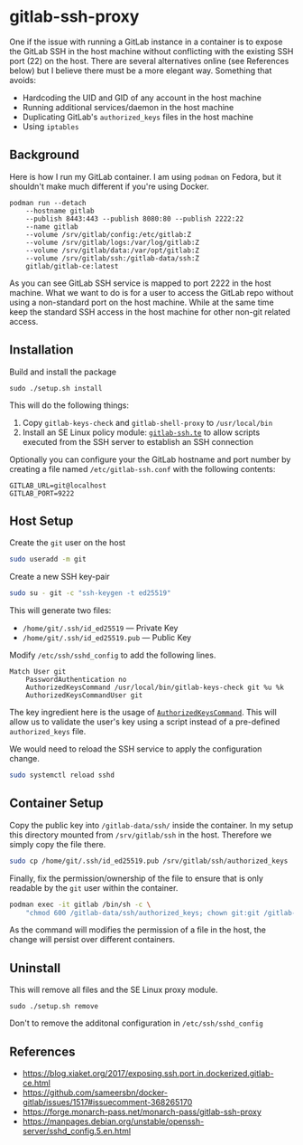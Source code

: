 # gitlab-ssh-proxy

One if the issue with running a GitLab instance in a container is to expose the GitLab SSH in the host machine without conflicting with the existing SSH port (22) on the host. There are several alternatives online (see References below) but I believe there must be a more elegant way. Something that avoids:
- Hardcoding the UID and GID of any account in the host machine
- Running additional services/daemon in the host machine
- Duplicating GitLab's `authorized_keys` files in the host machine
- Using `iptables`

## Background

Here is how I run my GitLab container. I am using `podman` on Fedora, but it shouldn't make much different if you're using Docker.

```
podman run --detach
    --hostname gitlab
    --publish 8443:443 --publish 8080:80 --publish 2222:22
    --name gitlab
    --volume /srv/gitlab/config:/etc/gitlab:Z
    --volume /srv/gitlab/logs:/var/log/gitlab:Z
    --volume /srv/gitlab/data:/var/opt/gitlab:Z
    --volume /srv/gitlab/ssh:/gitlab-data/ssh:Z
    gitlab/gitlab-ce:latest
```

As you can see GitLab SSH service is mapped to port 2222 in the host machine. What we want to do is for a user to access the GitLab repo without using a non-standard port on the host machine. While at the same time keep the standard SSH access in the host machine for other non-git related access.

## Installation

Build and install the package

```
sudo ./setup.sh install
```

This will do the following things:
1. Copy `gitlab-keys-check` and `gitlab-shell-proxy` to `/usr/local/bin`
1. Install an SE Linux policy module: [`gitlab-ssh.te`](gitlab-ssh.te) to allow scripts executed from the SSH server to establish an SSH connection

Optionally you can configure your the GitLab hostname and port number by creating a file named `/etc/gitlab-ssh.conf` with the following contents:

```
GITLAB_URL=git@localhost
GITLAB_PORT=9222
```

## Host Setup

Create the `git` user on the host

```bash
sudo useradd -m git
```

Create a new SSH key-pair

```bash
sudo su - git -c "ssh-keygen -t ed25519"
```

This will generate two files:
 - `/home/git/.ssh/id_ed25519` &mdash; Private Key
 - `/home/git/.ssh/id_ed25519.pub` &mdash; Public Key

Modify `/etc/ssh/sshd_config` to add the following lines.

```ssh-config
Match User git
    PasswordAuthentication no
    AuthorizedKeysCommand /usr/local/bin/gitlab-keys-check git %u %k
    AuthorizedKeysCommandUser git
```

The key ingredient here is the usage of [`AuthorizedKeysCommand`](https://manpages.debian.org/unstable/openssh-server/sshd_config.5.en.html#AuthorizedKeysCommand). This will allow us to validate the user's key using a script instead of a pre-defined `authorized_keys` file.

We would need to reload the SSH service to apply the configuration change.

```bash
sudo systemctl reload sshd
```

## Container Setup

Copy the public key into `/gitlab-data/ssh/` inside the container. In my setup this directory mounted from `/srv/gitlab/ssh` in the host. Therefore we simply copy the file there.

```bash
sudo cp /home/git/.ssh/id_ed25519.pub /srv/gitlab/ssh/authorized_keys
```

Finally, fix the permission/ownership of the file to ensure that is only readable by the `git` user within the container.

```bash
podman exec -it gitlab /bin/sh -c \
    "chmod 600 /gitlab-data/ssh/authorized_keys; chown git:git /gitlab-data/ssh/authorized_keys"
```

As the command will modifies the permission of a file in the host, the change will persist over different containers.

## Uninstall

This will remove all files and the SE Linux proxy module.

```
sudo ./setup.sh remove
```

Don't to remove the additonal configuration in `/etc/ssh/sshd_config`

## References

- https://blog.xiaket.org/2017/exposing.ssh.port.in.dockerized.gitlab-ce.html
- https://github.com/sameersbn/docker-gitlab/issues/1517#issuecomment-368265170
- https://forge.monarch-pass.net/monarch-pass/gitlab-ssh-proxy
- https://manpages.debian.org/unstable/openssh-server/sshd_config.5.en.html